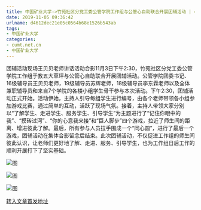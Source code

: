 ```yaml
---
title: 中国矿业大学->竹苑社区分党工委公管学院工作组与公管心自助联合开展团辅活动 | cumt.net.cn
date: 2019-11-05 09:36:42
urlname: d4612dec21e05c0564b68e1526b543ab
tags: 
- 中国矿业大学
categories:
- cumt.net.cn
- 中国矿业大学
---
```

团辅活动现场王贝贝老师讲话活动合影11月3日下午2:30，竹苑社区分党工委公管学院工作组于教五大草坪与公管心自助联合开展团辅活动。公管学院团委书记、16级辅导员王贝贝老师，19级辅导员苏辉老师，18级辅导员李东霖老师以及全体兼职辅导员和来自7个学院的各楼小组学生骨干参与本次活动。下午2:30，团辅活动正式开始。活动伊始，主持人引导每组学生进行编号，由各个老师带领各小组参加游戏比赛，通过简单的互动，活跃了现场气氛。接着，主持人带领大家分别以“了解学生、走进学生、服务学生、引导学生”为主题进行了“记住你眼中的我”、“摸砖过河”、“你的心意我来接”和“巨人脚步”四个游戏，拉近了师生间的距离、增进彼此了解。最后，所有参与人员拉手围成一个“同心圆”，进行了最后一个游戏，团辅活动在集体合影留念后结束。此次团辅活动，不仅促进工作组的师生间彼此认识，让老师们更好地了解、走进、服务、引导学生，也为工作组日后工作的顺利开展打下了坚实基础。

![图](http://xwzx.cumt.edu.cn/_upload/article/images/73/2c/dfb30fea4eff87c2ec51320c0299/9026a66f-7dcb-4c33-8195-08e26b6d4565.jpg)

![图](http://xwzx.cumt.edu.cn/_upload/article/images/73/2c/dfb30fea4eff87c2ec51320c0299/f341c20b-3d51-40f0-8b93-c267150a997c.jpg)

![图](http://xwzx.cumt.edu.cn/_upload/article/images/73/2c/dfb30fea4eff87c2ec51320c0299/e6c46aef-9e01-4980-b134-1882f544d63f.jpg)

[转入文章首发地址](http://xwzx.cumt.edu.cn/5d/a2/c523a548258/page.htm)
